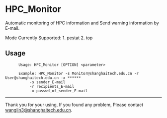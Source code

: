 # HPC_Monitor
Automatic monitoring of HPC information and Send warning information by E-mail.

Mode Currently Supported:
          1. pestat
          2. top

Usage
----

          Usage: HPC_Monitor [OPTION] <parameter>    

          Example: HPC_Monitor -s Monitor@shanghaitech.edu.cn -r User@shanghaitech.edu.cn -x ******   
               -s sender_E-mail
               -r recipients_E-mail 
               -x passwd_of_sender_E-mail

******
Thank you for your using, If you found any problem, Please contact wanglin3@shanghaitech.edu.cn.
